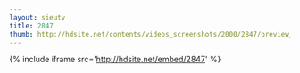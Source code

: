 ```yaml
---
layout: sieutv
title: 2847
thumb: http://hdsite.net/contents/videos_screenshots/2000/2847/preview_360p.mp4.jpg
---
```

{% include iframe src='http://hdsite.net/embed/2847' %}
 
